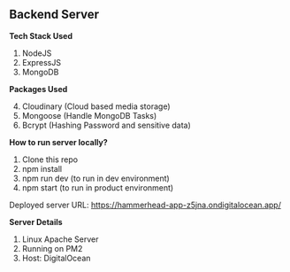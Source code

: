 ## **Backend Server**

**Tech Stack Used**

1.  NodeJS
2.  ExpressJS
3.  MongoDB

**Packages Used**

4.  Cloudinary (Cloud based media storage)
5.  Mongoose (Handle MongoDB Tasks)
6.  Bcrypt (Hashing Password and sensitive data)

**How to run server locally?**

1.  Clone this repo
2.  npm install
3.  npm run dev (to run in dev environment)
4.  npm start (to run in product environment)

Deployed server URL: https://hammerhead-app-z5jna.ondigitalocean.app/

**Server Details**

1.  Linux Apache Server
2.  Running on PM2
3.  Host: DigitalOcean
